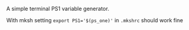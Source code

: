 A simple terminal PS1 variable generator.

With mksh setting `export PS1='$(ps_one)'` in `.mkshrc` should work fine
